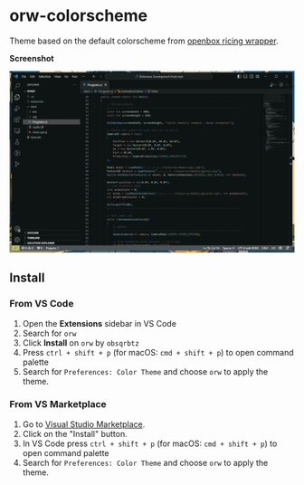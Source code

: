 # orw-colorscheme

Theme based on the default colorscheme from [openbox ricing wrapper](https://github.com/s0la/orw).

**Screenshot**

![Theme preview](preview.png)

## Install

### From VS Code
1. Open the **Extensions** sidebar in VS Code
2. Search for `orw`
3. Click **Install** on `orw` by `obsqrbtz`
4. Press `ctrl + shift + p` (for macOS: `cmd + shift + p`) to open command palette
5. Search for `Preferences: Color Theme` and choose `orw` to apply the theme.

### From VS Marketplace
1. Go to [Visual Studio Marketplace](https://marketplace.visualstudio.com/items?itemName=obsqrbtz.orw-colorscheme).
2. Click on the "Install" button.
4. In VS Code press `ctrl + shift + p` (for macOS: `cmd + shift + p`) to open command palette
5. Search for `Preferences: Color Theme` and choose `orw` to apply the theme.